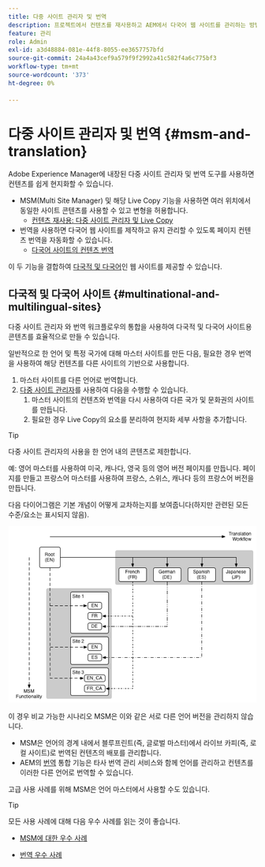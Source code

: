 ```yaml
---
title: 다중 사이트 관리자 및 번역
description: 프로젝트에서 컨텐츠를 재사용하고 AEM에서 다국어 웹 사이트를 관리하는 방법을 알아봅니다.
feature: 관리
role: Admin
exl-id: a3d48884-081e-44f8-8055-ee3657757bfd
source-git-commit: 24a4a43cef9a579f9f2992a41c582f4a6c775bf3
workflow-type: tm+mt
source-wordcount: '373'
ht-degree: 0%

---
```


# 다중 사이트 관리자 및 번역 {#msm-and-translation}

Adobe Experience Manager에 내장된 다중 사이트 관리자 및 번역 도구를 사용하면 컨텐츠를 쉽게 현지화할 수 있습니다.

* MSM(Multi Site Manager) 및 해당 Live Copy 기능을 사용하면 여러 위치에서 동일한 사이트 콘텐츠를 사용할 수 있고 변형을 허용합니다.
   * [컨텐츠 재사용: 다중 사이트 관리자 및 Live Copy](msm/overview.md)
* 번역을 사용하면 다국어 웹 사이트를 제작하고 유지 관리할 수 있도록 페이지 컨텐츠 번역을 자동화할 수 있습니다.
   * [다국어 사이트의 컨텐츠 번역](translation/overview.md)

이 두 기능을 결합하여 [다국적 및 다국어](#multinational-and-multilingual-sites)인 웹 사이트를 제공할 수 있습니다.

## 다국적 및 다국어 사이트 {#multinational-and-multilingual-sites}

다중 사이트 관리자 와 번역 워크플로우의 통합을 사용하여 다국적 및 다국어 사이트용 콘텐츠를 효율적으로 만들 수 있습니다.

일반적으로 한 언어 및 특정 국가에 대해 마스터 사이트를 만든 다음, 필요한 경우 번역을 사용하여 해당 컨텐츠를 다른 사이트의 기반으로 사용합니다.

1. [](translation/overview.md) 마스터 사이트를 다른 언어로 번역합니다.
1. [다중 사이트 관리자](msm/overview.md)를 사용하여 다음을 수행할 수 있습니다.
   1. 마스터 사이트의 컨텐츠와 번역을 다시 사용하여 다른 국가 및 문화권의 사이트를 만듭니다.
   1. 필요한 경우 Live Copy의 요소를 분리하여 현지화 세부 사항을 추가합니다.

>[!TIP]
>
>다중 사이트 관리자의 사용을 한 언어 내의 콘텐츠로 제한합니다.
>
>예: 영어 마스터를 사용하여 미국, 캐나다, 영국 등의 영어 버전 페이지를 만듭니다. 페이지를 만들고 프랑스어 마스터를 사용하여 프랑스, 스위스, 캐나다 등의 프랑스어 버전을 만듭니다.

다음 다이어그램은 기본 개념이 어떻게 교차하는지를 보여줍니다(하지만 관련된 모든 수준/요소는 표시되지 않음).

![로컬라이제이션 개요](assets/localization-overview.png)

이 경우 비교 가능한 시나리오 MSM은 이와 같은 서로 다른 언어 버전을 관리하지 않습니다.

* [](msm/overview.md) MSM은 언어의 경계 내에서 블루프린트(즉, 글로벌 마스터)에서 라이브 카피(즉, 로컬 사이트)로 번역된 컨텐츠의 배포를 관리합니다.
* AEM의 [번역](translation/overview.md) 통합 기능은 타사 번역 관리 서비스와 함께 언어를 관리하고 컨텐츠를 이러한 다른 언어로 번역할 수 있습니다.

고급 사용 사례를 위해 MSM은 언어 마스터에서 사용할 수도 있습니다.

>[!TIP]
>
>모든 사용 사례에 대해 다음 우수 사례를 읽는 것이 좋습니다.
>
>* [MSM에 대한 우수 사례](msm/best-practices.md)
* [번역 우수 사례](translation/best-practices.md)

